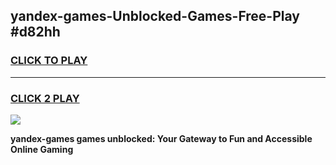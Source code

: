 
## yandex-games-Unblocked-Games-Free-Play #d82hh
<h3>
<a href="https://us.freeplayer.one?title=yandex-games&ref=9M">CLICK TO PLAY</a></h3>
<hr>

<h3>
<a href="https://us.freeplayer.one?title=yandex-games&ref=9M">CLICK 2 PLAY</a>
  
</h3>

<a href="https://us.freeplayer.one?title=yandex-games&ref=9M"><img src="https://clearcache.store/games.png"></a>


**yandex-games games unblocked: Your Gateway to Fun and Accessible Online Gaming**
